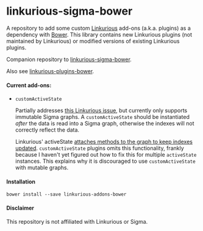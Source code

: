 # linkurious-sigma-bower

A repository to add some custom [Linkurious](https://github.com/Linkurious/linkurious.js) add-ons (a.k.a. plugins) as a dependency with [Bower](https://bower.io/). This library contains new Linkurious plugins (not maintained by Linkurious) or modified versions of existing Linkurious plugins.

Companion repository to [linkurious-sigma-bower](https://github.com/tmoerman/linkurious-sigma-bower).

Also see [linkurious-plugins-bower](https://github.com/tmoerman/linkurious-plugins-bower).

#### Current add-ons:

* `customActiveState`

    Partially addresses [this Linkurious issue](https://github.com/Linkurious/linkurious.js/issues/370), but currently only supports immutable Sigma graphs. A `customActiveState` should be instantiated *after* the data is read into a Sigma graph, otherwise the indexes will not correctly reflect the data.
    
    Linkurious' activeState [attaches methods to the graph to keep indexes updated](https://github.com/Linkurious/linkurious.js/blob/develop/plugins/sigma.plugins.activeState/sigma.plugins.activeState.js#L52). `customActiveState` plugins omits this functionality, frankly because I haven't yet figured out how to fix this for multiple `activeState` instances. This explains why it is discouraged to use `customActiveState` with mutable graphs.

#### Installation
```
bower install --save linkurious-addons-bower
```

#### Disclaimer
This repository is not affiliated with Linkurious or Sigma.